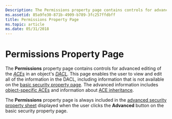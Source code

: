```yaml
---
Description: The Permissions property page contains controls for advanced editing of the ACEs in an objects DACL.
ms.assetid: 85a9fe30-871b-4909-b789-3fc257ffdbff
title: Permissions Property Page
ms.topic: article
ms.date: 05/31/2018
---
```


# Permissions Property Page

The **Permissions** property page contains controls for advanced editing of the [*ACEs*](/windows/desktop/SecGloss/a-gly) in an object's [*DACL*](/windows/desktop/SecGloss/d-gly). This page enables the user to view and edit all of the information in the DACL, including information that is not available on the [basic security property page](basic-security-property-page.md). The advanced information includes [object-specific ACEs](object-specific-aces.md) and information about [ACE inheritance](ace-inheritance.md).

The **Permissions** property page is always included in the [advanced security property sheet](advanced-security-property-sheet.md) displayed when the user clicks the **Advanced** button on the basic security property page.

 

 